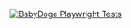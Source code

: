[![BabyDoge Playwright Tests](https://github.com/rekvi/2423test1asd/actions/workflows/playwright.yml/badge.svg?branch=flow)](https://github.com/rekvi/2423test1asd/actions/workflows/playwright.yml)